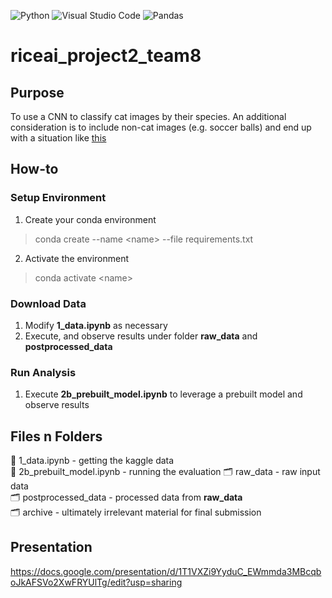 
![Python](https://img.shields.io/badge/python-3670A0?style=for-the-badge&logo=python&logoColor=ffdd54)
![Visual Studio Code](https://img.shields.io/badge/Visual%20Studio%20Code-0078d7.svg?style=for-the-badge&logo=visual-studio-code&logoColor=white)
![Pandas](https://img.shields.io/badge/pandas-%23150458.svg?style=for-the-badge&logo=pandas&logoColor=white)

# riceai_project2_team8

## Purpose      
To use a CNN to classify cat images by their species. An additional consideration is to include non-cat images (e.g. soccer balls) and end up with a situation like [this](https://www.youtube.com/watch?v=ACmydtFDTGs)

## How-to
### Setup Environment       
1. Create your conda environment
> conda create --name \<name\> --file requirements.txt
2. Activate the environment
> conda activate \<name\>
### Download Data       
1. Modify **1_data.ipynb** as necessary
2. Execute, and observe results under folder **raw_data** and  **postprocessed_data**
### Run Analysis
1. Execute **2b_prebuilt_model.ipynb** to leverage a prebuilt model and observe results
## Files n Folders  
:paperclip: 1_data.ipynb - getting the kaggle data       
:paperclip: 2b_prebuilt_model.ipynb - running the evaluation
:card_index_dividers: raw_data - raw input data     
:card_index_dividers: postprocessed_data - processed data from **raw_data**     
:card_index_dividers: archive - ultimately irrelevant material for final submission
## Presentation

https://docs.google.com/presentation/d/1T1VXZi9YyduC_EWmmda3MBcqboJkAFSVo2XwFRYUlTg/edit?usp=sharing
